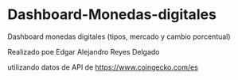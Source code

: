 # Dashboard-Monedas-digitales
Dashboard monedas digitales (tipos, mercado y cambio porcentual)

Realizado poe Edgar Alejandro Reyes Delgado

utilizando datos de API de https://www.coingecko.com/es
